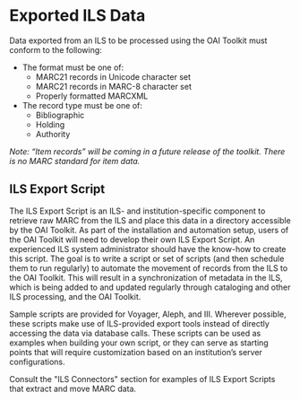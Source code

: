 # Exported ILS Data #

Data exported from an ILS to be processed using the OAI Toolkit must conform to the following:
  * The format must be one of:
    * MARC21 records in Unicode character set
    * MARC21 records in MARC-8 character set
    * Properly formatted MARCXML
  * The record type must be one of:
    * Bibliographic
    * Holding
    * Authority

_Note: “Item records” will be coming in a future release of the toolkit. There is no MARC standard for item data._

## ILS Export Script ##

The ILS Export Script is an ILS- and institution-specific component to retrieve raw MARC from the ILS and place this data in a directory accessible by the OAI Toolkit. As part of the installation and automation setup, users of the OAI Toolkit will need to develop their own ILS Export Script. An experienced ILS system administrator should have the know-how to create this script.  The goal is to write a script or set of scripts (and then schedule them to run regularly) to automate the movement of records from the ILS to the OAI Toolkit.  This will result in a synchronization of metadata in the ILS, which is being added to and updated regularly through cataloging and other ILS processing, and the OAI Toolkit.

Sample scripts are provided for Voyager, Aleph, and III. Wherever possible, these scripts make use of ILS-provided export tools instead of directly accessing the data via database calls. These scripts can be used as examples when building your own script, or they can serve as starting points that will require customization based on an institution’s server configurations.

Consult the "ILS Connectors" section for examples of ILS Export Scripts that extract and move MARC data.